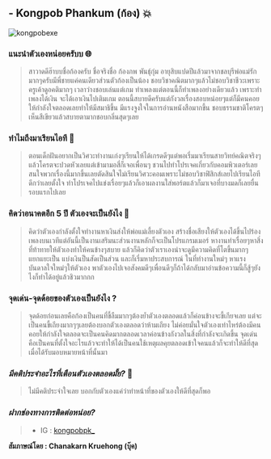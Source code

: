 ## - Kongpob Phankum (ก้อง) 💥

![kongpobexe](../main/png/kongpobexe.jpg)


### **แนะนําตัวเองหน่อยครับบ** 🌐
> สาวาดดีฮ๊าบบชื่อก้องครับ ชื่อจริงชื่อ ก้องภพ พันธุ์กุ่ม อายุสิบแปดปีแล้วมาจากชลบุรีพ่อแม่รักมากๆครับมีพี่ชายแค่คนเดียวส่วนตัวก้องเป็นน้อง
ชอบวิชาคณิตมากๆแล้วไม่ชอบวิชาชีวะเพราะครูเค้าดูอคติมากๆ เวลาว่างชอบเล่นแต่เกม ทําเพลงแต่ตอนนี้ก็ทําเพลงอย่างเดียวแล้ว
เพราะทําเพลงได้เงิน จะได้เอาเงินไปเติมเกม ตอนนี้สบายดีครับแต่กังวลเรื่องสอบหน่อยๆแต่ก็มีคนคอยให้กําลังใจตลอดเลยทําให้มีสมาธิขึ้น 
มีแรงจูงใจในการอ่านหนังสือมากขึ้น ชอบธรรมชาติโครตๆเห็นสีเขียวแล้วสบายตามากชอบกลิ่นสุดๆเลย

### **ทำไมถึงมาเรียนไอที** 📰
>  ตอนเด็กฝันอยากเป็นวิศวะทํางานเก่งๆเรียนให้ได้เกรดดีๆแต่พอเรี่มมาเรียนสายวิทย์คณิตจริงๆแล้วโครตจะปวดหัวเลยแต่เข้ามามอสี่ก็เจอเพื่อนๆ
ชวนไปทําโปรเจคเกี่ยวกับคอมพิวเตอร์เลยสนใจพวกเรื่องนี้มากขึ้นเลยตัดสินใจไม่เรียนวิศวะคอมเพราะไม่ชอบวิชาฟิสิกส์เลยไปเรียนไอทีดีกว่าเลยตั้งใจ
ทําโปรเจคไปแข่งเรื่อยๆแล้วก็เอาผลงานใส่พอร์ตแล้วก็มาเจอที่บางมดก็เลยยื่นรอบแรกไปเลย

###  **คิดว่าอนาคตอีก 5 ปี ตัวเองจะเป็นยังไง** 🚬
> คิดว่าตัวเองกําลังตั้งใจทํางานหาเงินส่งให้พ่อแม่เลี้ยงตัวเอง สร้างชื่อเสียงให้ตัวเองได้ขึ้นไปร้องเพลงบนเวทีแต่อันนี้เป็นงานเสริมนะส่วนงานหลักก็จะเป็นโปรแกรมเมอร์
หางานทําเรื่อยๆหาสิ่งที่ท้าทายให้ตัวเองทําให้คนข้างๆสบาย แล้วก็คิดว่าตัวเราเองน่าจะดูมีความคิดที่โตขึ้นมากๆแยกแยะเป็น แบ่งเงินป็นสัดเป็นส่วน และก็เรี่มหาประสบการณ์
ในที่ทํางานใหม่ๆ หาแรงบันดาลใจใหม่ๆให้ตัวเอง พาตัวเองไปเจอสังคมดีๆเพื่อนดีๆก็ถ้าได้กลับมาอ่านข้อความนี้ก็สู้ๆยังไงก็ทําได้อยู่แล้วชิวมากกก


###  **จุดเด่น-จุดด้อยของตัวเองเป็นยังไง ?** 
> จุดด้อยก่อนเลยคือก้องเป็นคนที่ขี้ลืมมากๆต้องยํ้าตัวเองตลอดแล้วก็ค่อนข้างจะขี้เกียจเลย แต่จะเป็นคนขี้เถียงมากๆๆเลยต้องบอกตัวเองตลอดว่าห้ามเถียง
ไม่ค่อยมั่นใจตัวเองเท่าไหร่ต้องมีคนคอยให้กําลังใจตลอดจะเป็นคนคิดมากตลอดเวลาค่อนข้างกังวลในสิ่งที่กําลังจะเกิดขึ้น
จุดเด่นคือเป็นคนที่ตั้งใจอะไรแล้วจะทําให้ได้เป็นคนใช้เหตุผลคุยตลอดเข้าใจคนแล้วก็จะทําให้ดีที่สุดเมื่อได้รับมอบหมายหน้าที่นั้นมา

### *มีคติประจําอะไรที่เตือนตัวเองตลอดมั้ย?* 🗻
> ไม่มีคติประจําใจเลย บอกกับตัวเองแค่ว่าทําหน้าที่ของตัวเองให้ดีที่สุดก็พอ
> 
### *ฝากช่องทางการติดต่อหน่อย?*
> - IG : [kongpobpk_](https://www.instagram.com/kongpobpk_/)

**สัมภาษณ์โดย : Chanakarn Kruehong (บุ๊ค)**


